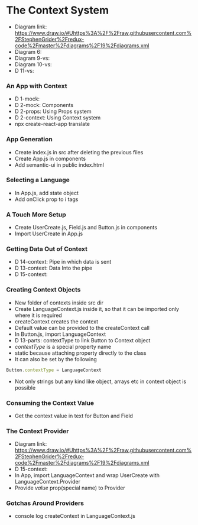 # The Context System
* Diagram link: https://www.draw.io/#Uhttps%3A%2F%2Fraw.githubusercontent.com%2FStephenGrider%2Fredux-code%2Fmaster%2Fdiagrams%2F19%2Fdiagrams.xml
* Diagram 6:
* Diagram 9-vs:
* Diagram 10-vs:
* D 11-vs:

### An App with Context
* D 1-mock:
* D 2-mock: Components
* D 2-props: Using Props system
* D 2-context: Using Context system
* npx create-react-app translate

### App Generation
* Create index.js in src after deleting the previous files
* Create App.js in components
* Add semantic-ui in public index.html

### Selecting a Language
* In App.js, add state object
* Add onClick prop to i tags

### A Touch More Setup
* Create UserCreate.js, Field.js and Button.js in components
* Import UserCreate in App.js

### Getting Data Out of Context
* D 14-context: Pipe in which data is sent
* D 13-context: Data Into the pipe
* D 15-context:

### Creating Context Objects
* New folder of contexts inside src dir
* Create LanguageContext.js inside it, so that it can be imported only where it is required
* createContext creates the context
* Default value can be provided to the createContext call
* In Button.js, import LanguageContext
* D 13-parts: contextType to link Button to Context object
* *contextType* is a special property name
* static because attaching property directly to the class
* It can also be set by the following
```js
Button.contextType = LanguageContext
```
* Not only strings but any kind like object, arrays etc in context object is possible

### Consuming the Context Value
* Get the context value in text for Button and Field

### The Context Provider
* Diagram link: https://www.draw.io/#Uhttps%3A%2F%2Fraw.githubusercontent.com%2FStephenGrider%2Fredux-code%2Fmaster%2Fdiagrams%2F19%2Fdiagrams.xml
* D 15-context:
* In App, import LanguageContext and wrap UserCreate with LanguageContext.Provider
* Provide *value* prop(special name) to Provider

### Gotchas Around Providers
* console log createContext in LanguageContext.js
